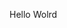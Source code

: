 Hello Wolrd



























































































































































































































































































































































































































































































































































































































































































































































































































































































































































































































































































































































































































































































































































































































































































































































































































































































































































































































































































































































































































































































































































































































































































































































